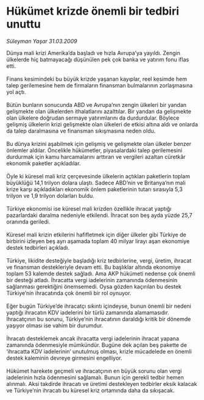 # Hükümet krizde önemli bir tedbiri unuttu

*Süleyman Yaşar 31.03.2009*

<div class="taraf_structure_2col_1zq">
<div class="margen_n">



 <p>Dünya mali krizi Amerika’da başladı ve hızla Avrupa’ya yayıldı. Zengin ülkelerde hiç batmayacağı düşünülen pek çok banka ve yatırım fonu iflas etti. <br/><br/>Finans kesimindeki bu büyük krizde yaşanan kayıplar, reel kesimde hem talep gerilemesine hem de firmaların finansman bulmalarının zorlaşmasına yol açtı. <br/><br/>Bütün bunların sonucunda ABD ve Avrupa’nın zengin ülkeleri bir yandan gelişmekte olan ülkelerden ithalatlarını azalttılar. Bir yandan da gelişmekte olan ülkelere doğrudan sermaye yatırımlarını da durdurdular. Böylece gelişmiş ülkelerin krizi gelişmekte olan ülkeleri de etkisi altına aldı ve onlarda da talep daralmasına ve finansman sıkışmasına neden oldu. <br/><br/>Bu dünya krizini aşabilmek için gelişmiş ve gelişmekte olan ülkeler benzer önlemler aldılar. Öncelikle hükümetler, piyasalardaki talep gerilemesini durdurmak için kamu harcamalarını arttıran ve vergileri azaltan cüretkâr ekonomik paketler açıkladılar. <br/><br/>Öyle ki küresel mali kriz çerçevesinde ülkelerin açtıkları paketlerin toplam büyüklüğü 14,1 trilyon dolara ulaştı. Sadece ABD’nin ve Britanya’nın mali krize karşı açıkladıkları ekonomik önlem paketlerinin tutarı sırasıyla 5,3 trilyon ve 1,9 trilyon dolarları buldu. <br/><br/>Türkiye ekonomisi ise küresel mali krizden özellikle ihracat yaptığı pazarlardaki daralma nedeniyle etkilendi. İhracat son beş ayda yüzde 25,7 oranında geriledi. <br/><br/>Küresel mali krizin etkilerini hafifletmek için diğer ülkeler gibi Türkiye de birbirini izleyen beş ayrı aşamada toplam 40 milyar lirayı aşan ekonomiye destek tedbirleri açıkladı. <br/><br/>Türkiye, likidite desteğiyle başladığı kriz tedbirlerine, vergi, üretim, ihracat ve finansman destekleriyle devam etti. Bu başlıklar altında ekonomiye toplam 53 kalemde destek sağladı. Ama AKP hükümeti nedense çok önemli bir desteği atladı. İhracatta vergi iadelerinin zamanında ödenmesinin sağlanması gerektiğini önemsemedi. Oysa gözden kaçırılan bu destek Türkiye’nin ihracatında çok önemli bir rol oynuyor. <br/><br/>Eğer bugün Türkiye’de ihracatçı sıkıntı içindeyse, bunun önemli bir nedeni yaptığı ihracatın KDV iadelerini bir türlü zamanında alamamasıdır. İhracatçının bu sorunu, Türkiye’nin ihracatının daraldığı kritik bir dönemde yaşıyor olması ise vahim bir durumdur. <br/><br/>İhracatı desteklemek ancak ihracatta vergi iadelerinin ihracat yapana zamanında ödenmesiyle mümkündür. Bugüne dek açılan beş pakette de ‘ihracatta KDV iadelerinin’ unutulmuş olması, krizle mücadelede en önemli destek kaleminin devreye girmesini engelliyor. <br/><br/>Hükümet harekete geçmeli ve ihracatçının en büyük sorunu olan vergi iadelerinin hızla ödenmesini sağlamalı. Bunun için gerekli tedbir hemen alınmalı. Aksi takdirde ihracatı ve üretimi destekleyen tedbirler eksik kalacak ve Türkiye’nin ihracatı bu küresel kriz ortamında daha da sıkışacak.</p>

<br/>


<div id="taraf_not">
</div>

</div>


</div>
